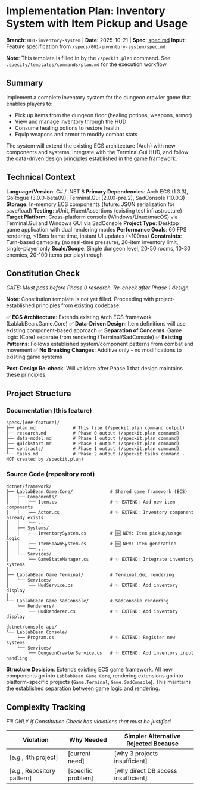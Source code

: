 # Implementation Plan: Inventory System with Item Pickup and Usage

**Branch**: `001-inventory-system` | **Date**: 2025-10-21 | **Spec**: [spec.md](./spec.md)
**Input**: Feature specification from `/specs/001-inventory-system/spec.md`

**Note**: This template is filled in by the `/speckit.plan` command. See `.specify/templates/commands/plan.md` for the execution workflow.

## Summary

Implement a complete inventory system for the dungeon crawler game that enables players to:

- Pick up items from the dungeon floor (healing potions, weapons, armor)
- View and manage inventory through the HUD
- Consume healing potions to restore health
- Equip weapons and armor to modify combat stats

The system will extend the existing ECS architecture (Arch) with new components and systems, integrate with the Terminal.Gui HUD, and follow the data-driven design principles established in the game framework.

## Technical Context

<!--
  ACTION REQUIRED: Replace the content in this section with the technical details
  for the project. The structure here is presented in advisory capacity to guide
  the iteration process.
-->

**Language/Version**: C# / .NET 8
**Primary Dependencies**: Arch ECS (1.3.3), GoRogue (3.0.0-beta09), Terminal.Gui (2.0.0-pre.2), SadConsole (10.0.3)
**Storage**: In-memory ECS components (future: JSON serialization for save/load)
**Testing**: xUnit, FluentAssertions (existing test infrastructure)
**Target Platform**: Cross-platform console (Windows/Linux/macOS) via Terminal.Gui and Windows GUI via SadConsole
**Project Type**: Desktop game application with dual rendering modes
**Performance Goals**: 60 FPS rendering, <16ms frame time, instant UI updates (<100ms)
**Constraints**: Turn-based gameplay (no real-time pressure), 20-item inventory limit, single-player only
**Scale/Scope**: Single dungeon level, 20-50 rooms, 10-30 enemies, 20-100 items per playthrough

## Constitution Check

*GATE: Must pass before Phase 0 research. Re-check after Phase 1 design.*

**Note**: Constitution template is not yet filled. Proceeding with project-established principles from existing codebase:

✅ **ECS Architecture**: Extends existing Arch ECS framework (LablabBean.Game.Core)
✅ **Data-Driven Design**: Item definitions will use existing component-based approach
✅ **Separation of Concerns**: Game logic (Core) separate from rendering (Terminal/SadConsole)
✅ **Existing Patterns**: Follows established system/component patterns from combat and movement
✅ **No Breaking Changes**: Additive only - no modifications to existing game systems

**Post-Design Re-check**: Will validate after Phase 1 that design maintains these principles.

## Project Structure

### Documentation (this feature)

```
specs/[###-feature]/
├── plan.md              # This file (/speckit.plan command output)
├── research.md          # Phase 0 output (/speckit.plan command)
├── data-model.md        # Phase 1 output (/speckit.plan command)
├── quickstart.md        # Phase 1 output (/speckit.plan command)
├── contracts/           # Phase 1 output (/speckit.plan command)
└── tasks.md             # Phase 2 output (/speckit.tasks command - NOT created by /speckit.plan)
```

### Source Code (repository root)
<!--
  ACTION REQUIRED: Replace the placeholder tree below with the concrete layout
  for this feature. Delete unused options and expand the chosen structure with
  real paths (e.g., apps/admin, packages/something). The delivered plan must
  not include Option labels.
-->

```
dotnet/framework/
├── LablabBean.Game.Core/              # Shared game framework (ECS)
│   ├── Components/
│   │   ├── Item.cs                    # ✨ EXTEND: Add new item components
│   │   ├── Actor.cs                   # ✨ EXTEND: Inventory component already exists
│   │   └── ...
│   ├── Systems/
│   │   ├── InventorySystem.cs         # 🆕 NEW: Item pickup/usage logic
│   │   ├── ItemSpawnSystem.cs         # 🆕 NEW: Item generation
│   │   └── ...
│   └── Services/
│       └── GameStateManager.cs        # ✨ EXTEND: Integrate inventory systems
│
├── LablabBean.Game.Terminal/          # Terminal.Gui rendering
│   └── Services/
│       └── HudService.cs              # ✨ EXTEND: Add inventory display
│
└── LablabBean.Game.SadConsole/        # SadConsole rendering
    └── Renderers/
        └── HudRenderer.cs             # ✨ EXTEND: Add inventory display

dotnet/console-app/
└── LablabBean.Console/
    ├── Program.cs                     # ✨ EXTEND: Register new systems
    └── Services/
        └── DungeonCrawlerService.cs   # ✨ EXTEND: Add inventory input handling
```

**Structure Decision**: Extends existing ECS game framework. All new components go into `LablabBean.Game.Core`, rendering extensions go into platform-specific projects (`Game.Terminal`, `Game.SadConsole`). This maintains the established separation between game logic and rendering.

## Complexity Tracking

*Fill ONLY if Constitution Check has violations that must be justified*

| Violation | Why Needed | Simpler Alternative Rejected Because |
|-----------|------------|-------------------------------------|
| [e.g., 4th project] | [current need] | [why 3 projects insufficient] |
| [e.g., Repository pattern] | [specific problem] | [why direct DB access insufficient] |
